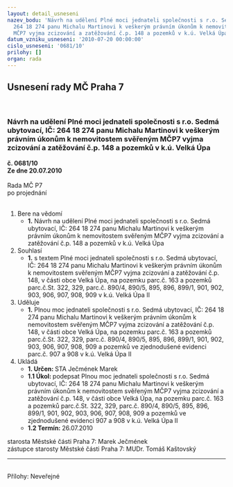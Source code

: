 ```yaml
---
layout: detail_usneseni
nazev_bodu: 'Návrh na udělení Plné moci jednateli společnosti s r.o. Sedmá ubytovací,             IČ:
  264 18 274 panu Michalu Martinovi k veškerým právním úkonům k nemovitostem svěřeným
  MČP7 vyjma zcizování a zatěžování č.p. 148 a pozemků v k.ú. Velká Úpa'
datum_vzniku_usneseni: '2010-07-20 00:00:00'
cislo_usneseni: '0681/10'
prilohy: []
organ: rada
---
```

<div id="ucUsn_pList" class="usn">
	<span><h2>Usnesení rady MČ Praha 7 </h2>
<br></span><div class="standBody">
<span><h3>Návrh na udělení Plné moci jednateli společnosti s r.o. Sedmá ubytovací,             IČ: 264 18 274 panu Michalu Martinovi k veškerým právním úkonům k nemovitostem svěřeným MČP7 vyjma zcizování a zatěžování č.p. 148 a pozemků v k.ú. Velká Úpa</h3></span><div class="center">
		<strong>č. 0681/10</strong><br>
	</div>
<div class="center">
		<strong>Ze dne 20.07.2010</strong><br><br>
	</div>Rada MČ P7<br> po projednání<br><br><ol>
<li>Bere na vědomí<ul><li>
<strong>1.</strong> Návrh na udělení Plné moci jednateli společnosti s r.o. Sedmá ubytovací,             IČ: 264 18 274 panu Michalu Martinovi k veškerým právním úkonům k nemovitostem svěřeným MČP7 vyjma zcizování a zatěžování č.p. 148 a pozemků v k.ú. Velká Úpa</li></ul>
</li>
<li>Souhlasí<ul><li>
<strong>1.</strong> s textem Plné moci jednateli společnosti s r.o. Sedmá ubytovací, IČ: 264 18 274 panu Michalu Martinovi k veškerým právním úkonům k nemovitostem svěřeným MČP7 vyjma zcizování a zatěžování č.p. 148, v části obce Velká Úpa, na pozemku parc.č. 163 a pozemků parc.č.St. 322, 329, parc.č. 890/4, 890/5, 895, 896, 899/1, 901, 902, 903, 906, 907, 908, 909 v k.ú. Velká Úpa II</li></ul>
</li>
<li>Uděluje<ul><li>
<strong>1.</strong> Plnou moc jednateli společnosti s r.o. Sedmá ubytovací, IČ: 264 18 274 panu Michalu Martinovi k veškerým právním úkonům k nemovitostem svěřeným MČP7 vyjma zcizování a zatěžování č.p. 148, v části obce Velká Úpa, na pozemku parc.č. 163 a pozemků parc.č.St. 322, 329, parc.č. 890/4, 890/5, 895, 896, 899/1, 901, 902, 903, 906, 907, 908, 909 a pozemků ve zjednodušené evidenci parc.č. 907 a 908 v k.ú. Velká Úpa II</li></ul>
</li>
<li>Ukládá<ul>
<li>
<strong>1. Určen: </strong>STA Ječmének Marek</li>
<li>
<strong>1.1 Úkol: </strong>podepsat Plnou moc jednateli společnosti s r.o. Sedmá ubytovací,  IČ: 264 18 274 panu Michalu Martinovi k veškerým právním úkonům k nemovitostem svěřeným MČP7 vyjma zcizování a zatěžování č.p. 148, v části obce Velká Úpa, na pozemku parc.č. 163 a pozemků parc.č.St. 322, 329, parc.č. 890/4, 890/5, 895, 896, 899/1, 901, 902, 903, 906, 907, 908, 909 a pozemků ve zjednodušené evidenci 907 a 908 v k.ú. Velká Úpa II</li>
<li>
<strong>1.2 Termín: </strong>26.07.2010</li>
</ul>
</li>
</ol>starosta Městské části Praha 7: Marek Ječmének<br>zástupce starosty Městské části Praha 7: MUDr. Tomáš Kaštovský <hr>
<br>Přílohy: Neveřejné</div>
</div>